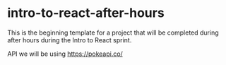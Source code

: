# intro-to-react-after-hours
This is the beginning template for a project that will be completed during after hours during the Intro to React sprint.

API we will be using https://pokeapi.co/